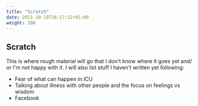 ```yaml
---
title: "Scratch"
date: 2021-10-18T16:17:22+01:00
weight: 200
---
```


## Scratch

This is where rough material will go that I don't know where it goes yet and/ or I'm not happy with it. I will also list stuff I haven't written yet following:

* Fear of what can happen in ICU
* Talking about illness with other people and the focus on feelings vs wisdom
* Facebook